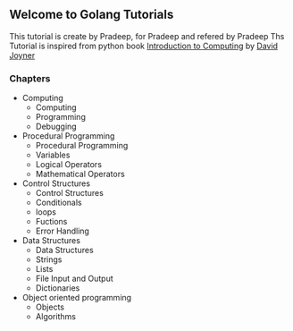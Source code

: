 ## Welcome to Golang Tutorials

This tutorial is create by Pradeep, for Pradeep and refered by Pradeep
Ths Tutorial is inspired from python book [Introduction to Computing](https://www.goodreads.com/book/show/55704920-introduction-to-computing)  by [David Joyner](https://www.davidjoyner.net/)

### Chapters

- Computing 
  - Computing
  - Programming 
  - Debugging 
- Procedural Programming 
  - Procedural Programming 
  - Variables 
  - Logical Operators 
  - Mathematical Operators 
- Control Structures 
  - Control Structures
  - Conditionals
  - loops 
  - Fuctions 
  - Error Handling 
- Data Structures 
  - Data Structures
  - Strings 
  - Lists
  - File Input and Output 
  - Dictionaries 
- Object oriented programming 
  - Objects 
  - Algorithms 
